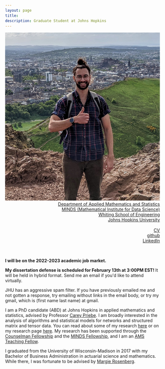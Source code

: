 ```yaml
---
layout: page
title: 
description: Graduate Student at Johns Hopkins
---
```

<div class="container">
	<div class = "span3">
		<div style="text-align:center"><img src ="assets/pics/pic2.jpg"/>
		</div>
	</div>
	<div class = "span4">
		<div style="text-align:right">
		<a href="https://engineering.jhu.edu/ams/">Department of Applied Mathematics and Statistics</a><br/>
		<a href="https://www.minds.jhu.edu/">MINDS (Mathematical Institute for Data Science)</a><br/>
		<a href="https://engineering.jhu.edu/">Whiting School of Engineering</a><br/>
          	<a href="https://www.jhu.edu/">Johns Hopkins University</a><br/>
		<br/>
		<a href="{{ BASE_PATH }}/assets/JoshuaAgterbergCV.pdf">CV</a><br/>
		<a href = "https://github.com/jagterberg">github</a><br/>
		<a href = "https://www.linkedin.com/in/joshuaagterberg/">LinkedIn</a><br/>
		</div>		
	</div>
</div>

<br/>
<br/>


<b>I will be on the 2022-2023 academic job market.</b>

<b> My dissertation defense is scheduled for February 13th at 3:00PM EST! </b> It will be held in hybrid format. Send me an email if you'd like to attend virtually.

JHU has an aggressive spam filter. If you have previously emailed me and not gotten a response, try emailing without links in the email body, or try my gmail, which is (first name last name) at gmail.

I am a PhD candidate (ABD) at Johns Hopkins in applied mathematics and statistics, advised by Professor 
[Carey Priebe](https://www.ams.jhu.edu/~priebe/). I am broadly interested in the analysis of algorithms and statistical models for networks and structured matrix and tensor data. 
You can read about some of my research [here](https://engineering.jhu.edu/ams/news/joshua-agterberg-best-presentation-nonparametric-statistics/) or on my research page
[here](/pages/research.html).  My research has been supported through the [Counselman Fellowship](https://engineering.jhu.edu/ams/fellowship-information/)
and the [MINDS Fellowship](https://www.minds.jhu.edu/people/#tripods-fellows), and I am an [AMS Teaching Fellow](https://engineering.jhu.edu/ams/teaching-fellows-program/).  

I graduated from the University of Wisconsin-Madison in 2017 with my Bachelor of Business Administration in actuarial
science and mathematics.  While there, I was fortunate to be advised by [Margie Rosenberg](https://bus.wisc.edu/faculty/marjorie-rosenberg).  



